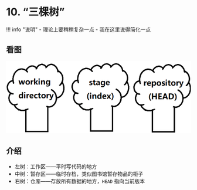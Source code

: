 # 10. “三棵树”

!!! info "说明"
    - 理论上要稍稍复杂一点
    - 我在这里说得简化一点

## 看图

![](./imgs/10-01_three_trees.png)

## 介绍

- 左树：工作区——平时写代码的地方
- 中树：暂存区——临时存档，类似图书馆暂存物品的柜子
- 右树：仓库——存放所有数据的地方，`HEAD` 指向当前版本
